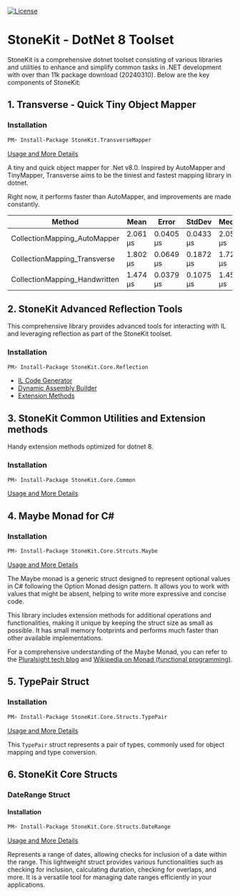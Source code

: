 [![License](https://img.shields.io/badge/License-MIT-blue.svg)](LICENSE)

# StoneKit - DotNet 8 Toolset

StoneKit is a comprehensive dotnet toolset consisting of various libraries and utilities to enhance and simplify common tasks in .NET development with over than 11k package download (20240310). Below are the key components of StoneKit:

## 1. Transverse - Quick Tiny Object Mapper

### Installation

```bash
PM> Install-Package StoneKit.TransverseMapper
```

[Usage and More Details](Mapper/StoneKit.TransverseMapper/README.md)

A tiny and quick object mapper for .Net v8.0. Inspired by AutoMapper and TinyMapper, Transverse aims to be the tiniest and fastest mapping library in dotnet.

Right now, it performs faster than AutoMapper, and improvements are made constantly.

| Method                           | Mean      | Error      | StdDev    | Median    |
|----------------------------------|-----------|------------|-----------|-----------|
| CollectionMapping_AutoMapper     | 2.061 µs  | 0.0405 µs  | 0.0433 µs | 2.055 µs  |
| CollectionMapping_Transverse     | 1.802 µs  | 0.0649 µs  | 0.1872 µs | 1.722 µs  |
| CollectionMapping_Handwritten    | 1.474 µs  | 0.0379 µs  | 0.1075 µs | 1.459 µs  |

## 2. StoneKit Advanced Reflection Tools

This comprehensive library provides advanced tools for interacting with IL and leveraging reflection as part of the StoneKit toolset.

### Installation

```bash
PM> Install-Package StoneKit.Core.Reflection
```

- [IL Code Generator](Core/Reflection/StoneKit.Core.Reflection/CodeGenerator/README.md)
- [Dynamic Assembly Builder](Core/Reflection/StoneKit.Core.Reflection/DynamicAssemblyBuilder/README.md)
- [Extension Methods](Core/Reflection/StoneKit.Core.Reflection/Extensions/README.md)

## 3. StoneKit Common Utilities and Extension methods

Handy extension methods optimized for dotnet 8.

### Installation

```bash
PM> Install-Package StoneKit.Core.Common
```

[Usage and More Details](Core/Common/StoneKit.Core.Common/README.md)

## 4. Maybe Monad for C#

### Installation

```bash
PM> Install-Package StoneKit.Core.Strcuts.Maybe
```

[Usage and More Details](Core/Structs/Maybe/README.md)

The Maybe monad is a generic struct designed to represent optional values in C# following the Option Monad design pattern. It allows you to work with values that might be absent, helping to write more expressive and concise code.

This library includes extension methods for additional operations and functionalities, making it unique by keeping the struct size as small as possible. It has small memory footprints and performs much faster than other available implementations.

For a comprehensive understanding of the Maybe Monad, you can refer to the [Pluralsight tech blog](https://www.pluralsight.com/tech-blog/maybe) and [Wikipedia on Monad (functional programming)](https://en.wikipedia.org/wiki/Monad_(functional_programming)).

## 5. TypePair Struct

### Installation

```bash
PM> Install-Package StoneKit.Core.Structs.TypePair
```

[Usage and More Details](Core/Structs/StoneKit.Core.Structs.TypePair/README.md)

This `TypePair` struct represents a pair of types, commonly used for object mapping and type conversion.

## 6. StoneKit Core Structs

### DateRange Struct

#### Installation

```bash
PM> Install-Package StoneKit.Core.Structs.DateRange
```

[Usage and More Details](Core/Structs/StoneKit.Core.Structs.DateRange/README.md)

Represents a range of dates, allowing checks for inclusion of a date within the range. This lightweight struct provides various functionalities such as checking for inclusion, calculating duration, checking for overlaps, and more. It is a versatile tool for managing date ranges efficiently in your applications.